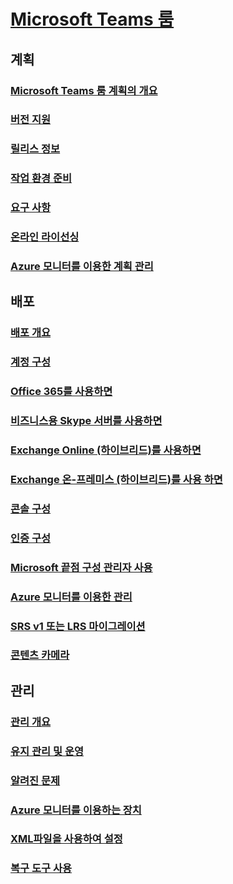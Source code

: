 # [Microsoft Teams 룸](index.md)
## 계획
### [Microsoft Teams 룸 계획의 개요](rooms-plan.md)
### [버전 지원](rooms-lifecycle-support.md)
### [릴리스 정보](rooms-release-note.md)
### [작업 환경 준비](rooms-prep.md)
### [요구 사항](requirements.md)
### [온라인 라이선싱](rooms-licensing.md)
### [Azure 모니터를 이용한 계획 관리](azure-monitor-plan.md)

## 배포
### [배포 개요](rooms-deploy.md)
### [계정 구성](rooms-configure-accounts.md)
### [Office 365를 사용하면](with-office-365.md)
### [비즈니스용 Skype 서버를 사용하면](with-skype-for-business-server-2015.md)
### [Exchange Online (하이브리드)를 사용하면](with-exchange-online.md)
### [Exchange 온-프레미스 (하이브리드)를 사용 하면](with-exchange-on-premises.md)
### [콘솔 구성](console.md)
### [인증 구성](rooms-authentication.md)
### [Microsoft 끝점 구성 관리자 사용](rooms-scale.md)
### [Azure 모니터를 이용한 관리](azure-monitor-deploy.md)
### [SRS v1 또는 LRS 마이그레이션](lrs-migration.md)
### [콘텐츠 카메라](content-camera.md)

## 관리
### [관리 개요](rooms-manage.md)
### [유지 관리 및 운영](rooms-operations.md)
### [알려진 문제](known-issues.md)
### [Azure 모니터를 이용하는 장치](azure-monitor-manage.md)
### [XML파일을 사용하여 설정](xml-config-file.md)
### [복구 도구 사용](recovery-tool.md)


